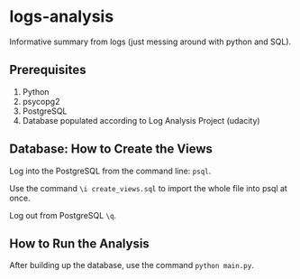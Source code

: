 # logs-analysis
Informative summary from logs (just messing around with python and SQL).

Prerequisites
-------------
1. Python
2. psycopg2
3. PostgreSQL
4. Database populated according to Log Analysis Project (udacity)

Database: How to Create the Views
-----------------------------
Log into the PostgreSQL from the command line: `psql`.

Use the command `\i create_views.sql` to import the whole file into psql at once.

Log out from PostgreSQL `\q`.

How to Run the Analysis
-------------------------
After building up the database, use the command `python main.py`.

